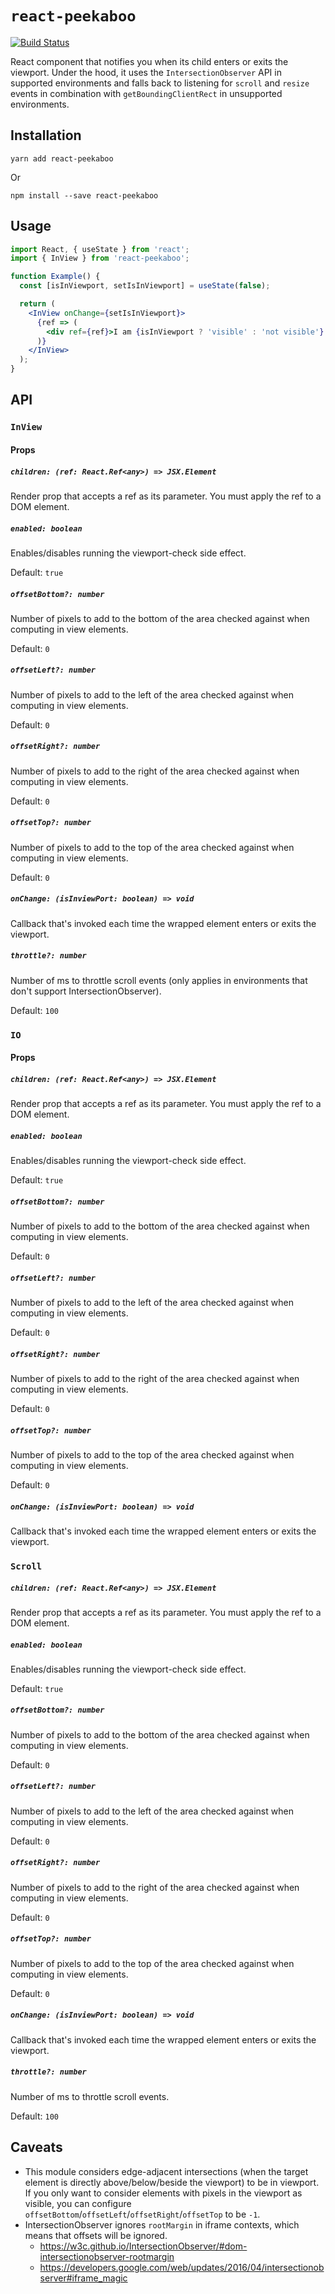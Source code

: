 # `react-peekaboo`

[![Build Status](https://cloud.drone.io/api/badges/wpj/react-peekaboo/status.svg)](https://cloud.drone.io/wpj/react-peekaboo)

React component that notifies you when its child enters or exits the viewport.
Under the hood, it uses the `IntersectionObserver` API in supported environments
and falls back to listening for `scroll` and `resize` events in combination with
`getBoundingClientRect` in unsupported environments.

## Installation

```
yarn add react-peekaboo
```

Or

```
npm install --save react-peekaboo
```

## Usage

```jsx
import React, { useState } from 'react';
import { InView } from 'react-peekaboo';

function Example() {
  const [isInViewport, setIsInViewport] = useState(false);

  return (
    <InView onChange={setIsInViewport}>
      {ref => (
        <div ref={ref}>I am {isInViewport ? 'visible' : 'not visible'}.</div>
      )}
    </InView>
  );
}
```

## API

### `InView`

#### Props

##### `children: (ref: React.Ref<any>) => JSX.Element`

Render prop that accepts a ref as its parameter. You must apply the ref to a DOM
element.

##### `enabled: boolean`

Enables/disables running the viewport-check side effect.

Default: `true`

##### `offsetBottom?: number`

Number of pixels to add to the bottom of the area checked against when computing
in view elements.

Default: `0`

##### `offsetLeft?: number`

Number of pixels to add to the left of the area checked against when computing
in view elements.

Default: `0`

##### `offsetRight?: number`

Number of pixels to add to the right of the area checked against when computing
in view elements.

Default: `0`

##### `offsetTop?: number`

Number of pixels to add to the top of the area checked against when computing in
view elements.

Default: `0`

##### `onChange: (isInviewPort: boolean) => void`

Callback that's invoked each time the wrapped element enters or exits the
viewport.

##### `throttle?: number`

Number of ms to throttle scroll events (only applies in environments that don't
support IntersectionObserver).

Default: `100`

### `IO`

#### Props

##### `children: (ref: React.Ref<any>) => JSX.Element`

Render prop that accepts a ref as its parameter. You must apply the ref to a DOM
element.

##### `enabled: boolean`

Enables/disables running the viewport-check side effect.

Default: `true`

##### `offsetBottom?: number`

Number of pixels to add to the bottom of the area checked against when computing
in view elements.

Default: `0`

##### `offsetLeft?: number`

Number of pixels to add to the left of the area checked against when computing
in view elements.

Default: `0`

##### `offsetRight?: number`

Number of pixels to add to the right of the area checked against when computing
in view elements.

Default: `0`

##### `offsetTop?: number`

Number of pixels to add to the top of the area checked against when computing in
view elements.

Default: `0`

##### `onChange: (isInviewPort: boolean) => void`

Callback that's invoked each time the wrapped element enters or exits the
viewport.

### `Scroll`

##### `children: (ref: React.Ref<any>) => JSX.Element`

Render prop that accepts a ref as its parameter. You must apply the ref to a DOM
element.

##### `enabled: boolean`

Enables/disables running the viewport-check side effect.

Default: `true`

##### `offsetBottom?: number`

Number of pixels to add to the bottom of the area checked against when computing
in view elements.

Default: `0`

##### `offsetLeft?: number`

Number of pixels to add to the left of the area checked against when computing
in view elements.

Default: `0`

##### `offsetRight?: number`

Number of pixels to add to the right of the area checked against when computing
in view elements.

Default: `0`

##### `offsetTop?: number`

Number of pixels to add to the top of the area checked against when computing in
view elements.

Default: `0`

##### `onChange: (isInviewPort: boolean) => void`

Callback that's invoked each time the wrapped element enters or exits the
viewport.

##### `throttle?: number`

Number of ms to throttle scroll events.

Default: `100`

## Caveats

- This module considers edge-adjacent intersections (when the target element is
  directly above/below/beside the viewport) to be in viewport. If you only want
  to consider elements with pixels in the viewport as visible, you can configure
  `offsetBottom`/`offsetLeft`/`offsetRight`/`offsetTop` to be `-1`.
- IntersectionObserver ignores `rootMargin` in iframe contexts, which means that
  offsets will be ignored.
  - https://w3c.github.io/IntersectionObserver/#dom-intersectionobserver-rootmargin
  - https://developers.google.com/web/updates/2016/04/intersectionobserver#iframe_magic
